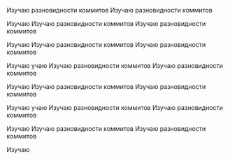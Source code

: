 Изучаю разновидности коммитов
Изучаю разновидности коммитов

Изучаю 
Изучаю разновидности коммитов
Изучаю разновидности коммитов

Изучаю 
Изучаю разновидности коммитов
Изучаю разновидности коммитов

Изучаю 
учаю 
Изучаю разновидности коммитов
Изучаю разновидности коммитов

Изучаю 
Изучаю разновидности коммитов
Изучаю разновидности коммитов

Изучаю 
учаю 
Изучаю разновидности коммитов
Изучаю разновидности коммитов

Изучаю 
Изучаю разновидности коммитов
Изучаю разновидности коммитов

Изучаю 

